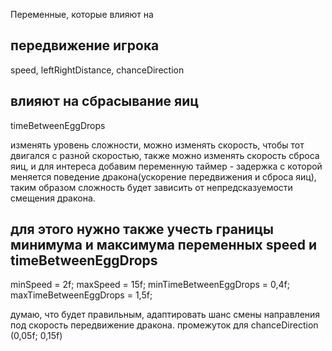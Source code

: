 Переменные, которые влияют на 
## передвижение игрока
speed, leftRightDistance, chanceDirection
## влияют на сбрасывание яиц
timeBetweenEggDrops

изменять уровень сложности, можно изменять скорость, чтобы тот двигался с разной скоростью,
также можно изменять скорость сброса яиц,
и для интереса добавим переменную таймер - задержка с которой меняется поведение дракона(ускорение передвижения и сброса яиц),
таким образом сложность будет зависить от непредсказуемости смещения дракона.
## для этого нужно также учесть границы минимума и максимума переменных speed и timeBetweenEggDrops
minSpeed = 2f;
maxSpeed = 15f;
minTimeBetweenEggDrops = 0,4f;
maxTimeBetweenEggDrops = 1,5f;

думаю, что будет правильным, адаптировать шанс смены направления под скорость передвижение дракона.
промежуток для chanceDirection (0,05f; 0,15f)
